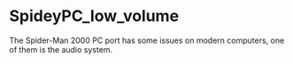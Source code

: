 # SpideyPC_low_volume
The Spider-Man 2000 PC port has some issues on modern computers, one of them is the audio system.
